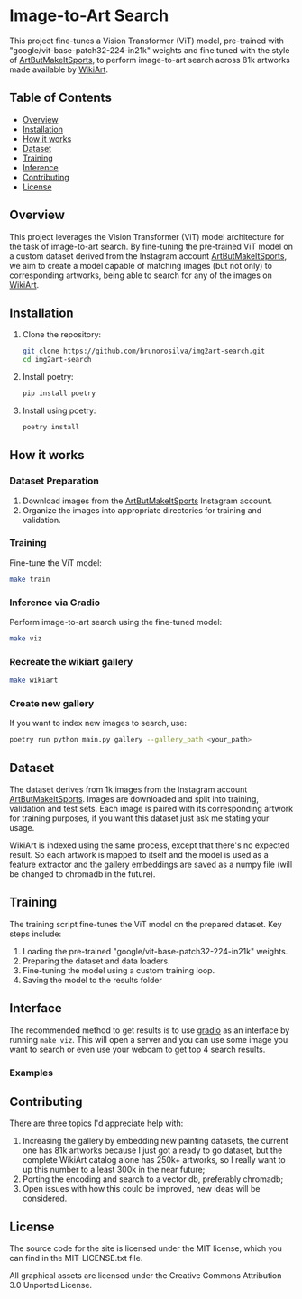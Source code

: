 # Image-to-Art Search

This project fine-tunes a Vision Transformer (ViT) model, pre-trained with "google/vit-base-patch32-224-in21k" weights and fine tuned with the style of [ArtButMakeItSports](https://www.instagram.com/artbutmakeitsports/), to perform image-to-art search across 81k artworks made available by [WikiArt](https://wikiart.org/).

## Table of Contents

- [Overview](#overview)
- [Installation](#installation)
- [How it works](#how-it-works)
- [Dataset](#dataset)
- [Training](#training)
- [Inference](#inference)
- [Contributing](#contributing)
- [License](#license)

## Overview

This project leverages the Vision Transformer (ViT) model architecture for the task of image-to-art search. By fine-tuning the pre-trained ViT model on a custom dataset derived from the Instagram account [ArtButMakeItSports](https://www.instagram.com/artbutmakeitsports/), we aim to create a model capable of matching images (but not only) to corresponding artworks, being able to search for any of the images on [WikiArt](https://wikiart.org/).

## Installation

1. Clone the repository:
    ```sh
    git clone https://github.com/brunorosilva/img2art-search.git
    cd img2art-search
    ```

2. Install poetry:
    ```sh
    pip install poetry
    ```

3. Install using poetry:
    ```sh
    poetry install
    ```

## How it works

### Dataset Preparation

1. Download images from the [ArtButMakeItSports](https://www.instagram.com/artbutmakeitsports/) Instagram account.
2. Organize the images into appropriate directories for training and validation.

### Training

Fine-tune the ViT model:
```sh
make train
```

### Inference via Gradio

Perform image-to-art search using the fine-tuned model:
```sh
make viz
```

### Recreate the wikiart gallery
```sh
make wikiart
```

### Create new gallery

If you want to index new images to search, use:
```sh
poetry run python main.py gallery --gallery_path <your_path>
```

## Dataset

The dataset derives from 1k images from the Instagram account [ArtButMakeItSports](https://www.instagram.com/artbutmakeitsports/). Images are downloaded and split into training, validation and test sets. Each image is paired with its corresponding artwork for training purposes, if you want this dataset just ask me stating your usage.

WikiArt is indexed using the same process, except that there's no expected result. So each artwork is mapped to itself and the model is used as a feature extractor and the gallery embeddings are saved as a numpy file (will be changed to chromadb in the future).

## Training

The training script fine-tunes the ViT model on the prepared dataset. Key steps include:

1. Loading the pre-trained "google/vit-base-patch32-224-in21k" weights.
2. Preparing the dataset and data loaders.
3. Fine-tuning the model using a custom training loop.
4. Saving the model to the results folder

## Interface

The recommended method to get results is to use [gradio](https://www.gradio.app/) as an interface by running `make viz`. This will open a server and you can use some image you want to search or even use your webcam to get top 4 search results.

### Examples

## Contributing
There are three topics I'd appreciate help with:
1. Increasing the gallery by embedding new painting datasets, the current one has 81k artworks because I just got a ready to go dataset, but the complete WikiArt catalog alone has 250k+ artworks, so I really want to up this number to a least 300k in the near future;
2. Porting the encoding and search to a vector db, preferably chromadb;
3. Open issues with how this could be improved, new ideas will be considered.

## License
The source code for the site is licensed under the MIT license, which you can find in the MIT-LICENSE.txt file.

All graphical assets are licensed under the Creative Commons Attribution 3.0 Unported License.